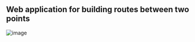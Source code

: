 ## Web application for building routes between two points
![image](https://github.com/Tw1chee2k/map/assets/117592041/865b06e6-3925-4e9a-b828-c26fddb06519)
